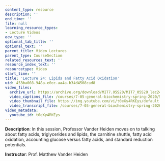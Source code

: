 ```yaml
---
content_type: resource
description: ''
end_time: ''
file: null
learning_resource_types:
- Lecture Videos
ocw_type: ''
optional_tab_title: ''
optional_text: ''
parent_title: Video Lectures
parent_type: CourseSection
related_resources_text: ''
resource_index_text: ''
resourcetype: Video
start_time: ''
title: 'Lecture 24: Lipids and Fatty Acid Oxidation'
uid: 453ba008-948a-e0ec-aa4a-b34d4508cad8
video_files:
  archive_url: https://archive.org/download/MIT7.05S20/MIT7_05S20_lec24_300k.mp4
  video_captions_file: /courses/7-05-general-biochemistry-spring-2020/5c9254448bcb5215acddcc6f06e701ec_t0eXy4RKEys.vtt
  video_thumbnail_file: https://img.youtube.com/vi/t0eXy4RKEys/default.jpg
  video_transcript_file: /courses/7-05-general-biochemistry-spring-2020/6d65bcff167dc1227d66e4d3d4affdde_t0eXy4RKEys.pdf
video_metadata:
  youtube_id: t0eXy4RKEys
---
```


**Description**: In this session, Professor Vander Heiden moves on to talking about fatty acids, triglycerides and lipids, the carnitine shuttle, fatty acid oxidation, accounting glucose versus fatty acids, and standard reduction potentials. 

**Instructor**: Prof. Matthew Vander Heiden



